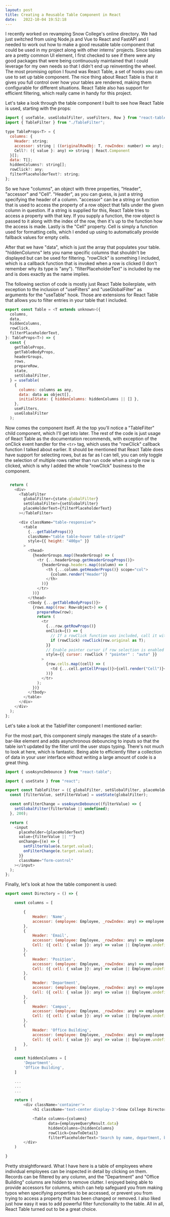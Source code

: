 ```yaml
---
layout: post
title: Creating a Reusable Table Component in React
date:   2022-10-04 19:52:18
---
```

I recently worked on revamping Snow College's online directory. We had just switched from using Node.js and Vue to React and FastAPI and I needed to work out how to make a good reusable table component that could be used in my project along with other interns' projects. Since tables are a pretty common UI element, I first checked to see if there were any good packages that were being continuously maintained that I could leverage for my own needs so that I didn't end up reinventing the wheel. The most promising option I found was React Table, a set of hooks you can use to set up table component. The nice thing about React Table is that it gives you full control over how your tables are rendered, making them configurable for different situations. React Table also has support for efficient filtering, which really came in handy for this project.


Let's take a look through the table component I built to see how React Table is used, starting with the props:

```js
import { useTable, useGlobalFilter, useFilters, Row } from "react-table";
import { TableFilter } from "./TableFilter";

type TableProps<T> = {
  columns: {
    Header: string;
    accessor: string | ((originalRowObj: T, rowIndex: number) => any);
    Cell?: ({ value }: any) => string | React.Component
  }[];
  data: T[];
  hiddenColumns?: string[];
  rowClick?: any;
  filterPlaceholderText?: string;
};

```

So we have "columns", an object with three properties, "Header", "accessor" and "Cell". "Header", as you can guess, is just a string specifying the header of a column. "accessor" can be a string or function that is used to access the property of a row object that falls under the given column in question. If a string is supplied for this, React Table tries to access a property with that key. If you supply a function, the row object is passed to it along with the index of the row, then it's up to the function how the access is made. Lastly is the "Cell" property. Cell is simply a function used for formatting cells, which I ended up using to automatically provide fallback values for empty cells.

After that we have "data", which is just the array that populates your table. "hiddenColumns" lets you name specific columns that shouldn't be displayed but can be used for filtering. "rowClick" is something I included, which is a callback function that is invoked when a row is clicked (I don't remember why its type is "any"). "filterPlaceholderText" is included by me and is does exactly as the name implies.

The following section of code is mostly just React Table boilerplate, with exception to the inclusion of "useFilters" and "useGlobalFilter" as arguments for the "useTable" hook. Those are extensions for React Table that allows you to filter entries in your table that I included.

```js
export const Table = <T extends unknown>({
  columns,
  data,
  hiddenColumns,
  rowClick,
  filterPlaceholderText,
}: TableProps<T>) => {
  const {
    getTableProps,
    getTableBodyProps,
    headerGroups,
    rows,
    prepareRow,
    state,
    setGlobalFilter,
  } = useTable(
    {
      columns: columns as any,
      data: data as object[],
      initialState: { hiddenColumns: hiddenColumns || [] },
    },
    useFilters,
    useGlobalFilter
  );
```

Now comes the component itself. At the top you'll notice a "TableFilter" child component, which I'll get into later. The rest of the code is just usage of React Table as the documentation recommends, with exception of the onClick event handler for the `<tr>` tag, which uses the "rowClick" callback function I talked about earlier. It should be mentioned that React Table does have support for selecting rows, but as far as I can tell, you can only toggle the selection of multiple rows rather than run code when a single row is clicked, which is why I added the whole "rowClick" business to the component. 

```js

  return (
    <div>
      <TableFilter
        globalFilter={state.globalFilter}
        setGlobalFilter={setGlobalFilter}
        placeHolderText={filterPlaceholderText}
      ></TableFilter>

      <div className="table-responsive">
        <table
          {...getTableProps()}
          className="table table-hover table-striped"
          style={{ height: "400px" }}
        >
          <thead>
            {headerGroups.map((headerGroup) => (
              <tr {...headerGroup.getHeaderGroupProps()}>
                {headerGroup.headers.map((column) => (
                  <th {...column.getHeaderProps()} scope="col">
                    {column.render("Header")}
                  </th>
                ))}
              </tr>
            ))}
          </thead>
          <tbody {...getTableBodyProps()}>
            {rows.map((row: Row<object>) => {
              prepareRow(row);
              return (
                <tr
                  {...row.getRowProps()}
                  onClick={() => {
                    // If a rowClick function was included, call it with the row's internal data as an argrument
                    if (rowClick) rowClick(row.original as T);
                  }}
                  // Enable pointer cursor if row selection is enabled
                  style={{ cursor: rowClick ? "pointer" : "auto" }}
                >
                  {row.cells.map((cell) => (
                    <td {...cell.getCellProps()}>{cell.render("Cell")}</td>
                  ))}
                </tr>
              );
            })}
          </tbody>
        </table>
      </div>
    </div>
  );
};
```

Let's take a look at the TableFilter component I mentioned earlier:

For the most part, this component simply manages the state of a search-bar-like element and adds asynchronous debouncing to inputs so that the table isn't updated by the filter until the user stops typing. There's not much to look at here, which is fantastic. Being able to efficiently filter a collection of data in your user interface without writing a large amount of code is a great thing.

```js
import { useAsyncDebounce } from "react-table";

import { useState } from "react";

export const TableFilter = ({ globalFilter, setGlobalFilter, placeHolderText }: any) => {
  const [filterValue, setFilterValue] = useState(globalFilter);

  const onFilterChange = useAsyncDebounce((filterValue) => {
    setGlobalFilter(filterValue || undefined);
  }, 200);

  return (
    <input
      placeholder={placeHolderText}
      value={filterValue || ""}
      onChange={(e) => {
        setFilterValue(e.target.value);
        onFilterChange(e.target.value);
      }}
      className="form-control"
    ></input>
  );
};

```

Finally, let's look at how the table component is used:

```js
export const Directory = () => {

    const columns = [

        {
            Header: 'Name',
            accessor: (employee: Employee, _rowIndex: any) => employee.fullDisplayName,
        },
        {
            Header: 'Email',
            accessor: (employee: Employee, _rowIndex: any) => employee.snowEmail,
            Cell: ({ cell: { value }}: any) => value || Employee.undefinedPropertyFallback
        },
        {
            Header: 'Position',
            accessor: (employee: Employee, _rowIndex: any) => employee.position,
            Cell: ({ cell: { value }}: any) => value || Employee.undefinedPropertyFallback
        },
        {
            Header: 'Department',
            accessor: (employee: Employee, _rowIndex: any) => employee.department,
            Cell: ({ cell: { value }}: any) => value || Employee.undefinedPropertyFallback
        },
        {
            Header: 'Campus',
            accessor: (employee: Employee, _rowIndex: any) => employee.campus,
            Cell: ({ cell: { value }}: any) => value || Employee.undefinedPropertyFallback
        },
        {
            Header: 'Office Building',
            accessor: (employee: Employee, _rowIndex: any) => employee.building,
            Cell: ({ cell: { value }}: any) => value || Employee.undefinedPropertyFallback
        },
    ]

    const hiddenColumns = [
        'Department',
        'Office Building',
    ]

    ...
    ...
    ...

    return (
        <div className='container'>
            <h1 className='text-center display-3'>Snow College Directory</h1>

            <Table columns={columns}
                   data={employeeQueryResult.data} 
                   hiddenColumns={hiddenColumns}
                   rowClick={navToDetail}
                   filterPlaceholderText='Search by name, department, building, etc.'/>
        </div>
    )

}
```

Pretty straightforward. What I have here is a table of employees where individual employees can be inspected in detail by clicking on them. Records can be filtered by any column, and the "Department" and "Office Building" columns are hidden to remove clutter. I enjoyed being able to provide accessors for columns, which can help safeguard you from making typos when specifying properties to be accessed, or prevent you from trying to access a property that has been changed or removed. I also liked just how easy it was to add powerful filter functionality to the table. All in all, React Table turned out to be a great choice.

